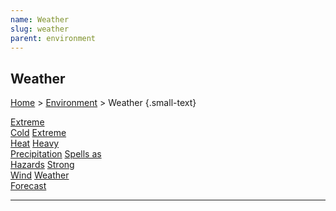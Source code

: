 ```yaml
---
name: Weather
slug: weather
parent: environment
---
```

## Weather
[Home](dm-operations-center) > [Environment](environment) > Weather {.small-text}

<div class="menu-container">
    <a href="extreme-cold">Extreme<br/> Cold</a>
    <a href="extreme-heat">Extreme<br/> Heat</a>
    <a href="heavy-precipitation">Heavy<br/> Precipitation</a>
    <a href="spells-as-hazards">Spells as<br/> Hazards</a>
    <a href="strong-wind">Strong<br/> Wind</a>
    <a href="weather-forecast">Weather<br/> Forecast</a>
</div>
<hr/>
    